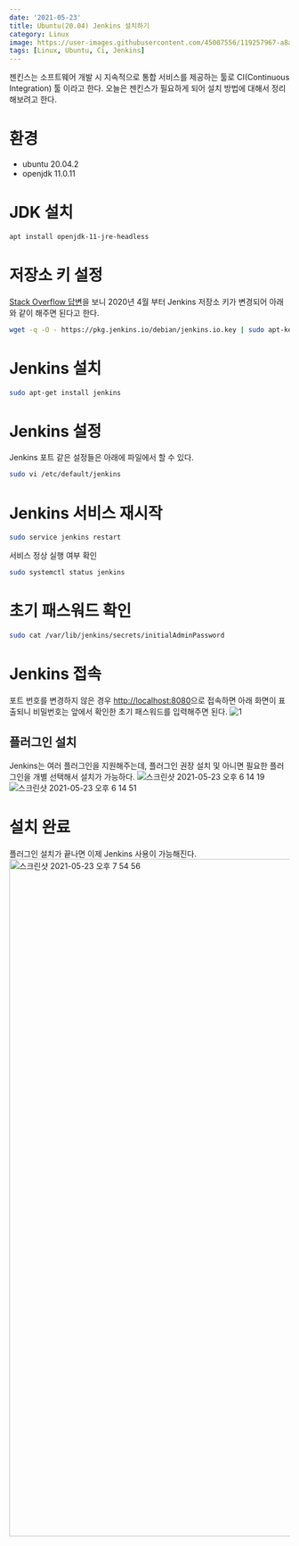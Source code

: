 ```yaml
---
date: '2021-05-23'
title: Ubuntu(20.04) Jenkins 설치하기
category: Linux
image: https://user-images.githubusercontent.com/45007556/119257967-a8a0d080-bc02-11eb-9619-fabce3191fcd.png
tags: [Linux, Ubuntu, Ci, Jenkins]
---
```


젠킨스는 소프트웨어 개발 시 지속적으로 통합 서비스를 제공하는 툴로 CI(Continuous Integration) 툴 이라고 한다. 오늘은 젠킨스가 필요하게 되어 설치 방법에 대해서 정리해보려고 한다.

# 환경

- ubuntu 20.04.2
- openjdk 11.0.11

# JDK 설치

```bash
apt install openjdk-11-jre-headless
```

# 저장소 키 설정

[Stack Overflow 답변](https://serverfault.com/questions/1034893/installing-jenkins-on-ubuntu-tells-me-package-jenkins-has-no-installation-can)을 보니 2020년 4월 부터 Jenkins 저장소 키가 변경되어 아래와 같이 해주면 된다고 한다.

```bash
wget -q -O - https://pkg.jenkins.io/debian/jenkins.io.key | sudo apt-key add -
```

# Jenkins 설치

```bash
sudo apt-get install jenkins
```

# Jenkins 설정

Jenkins 포트 같은 설정들은 아래에 파일에서 할 수 있다.

```bash
sudo vi /etc/default/jenkins
```

# Jenkins 서비스 재시작

```bash
sudo service jenkins restart
```

서비스 정상 실행 여부 확인

```bash
sudo systemctl status jenkins
```

# 초기 패스워드 확인

```bash
sudo cat /var/lib/jenkins/secrets/initialAdminPassword
```

# Jenkins 접속

포트 번호를 변경하지 않은 경우 [http://localhost:8080](http://localhost:8080)으로 접속하면 아래 화면이 표출되니 비밀번호는 앞에서 확인한 초기 패스워드를 입력해주면 된다.
![1](https://user-images.githubusercontent.com/45007556/119257892-5069ce80-bc02-11eb-8edc-2fbaa8194037.png)

## 플러그인 설치

Jenkins는 여러 플러그인을 지원해주는데, 플러그인 권장 설치 및 아니면 필요한 플러그인을 개별 선택해서 설치가 가능하다.
![스크린샷 2021-05-23 오후 6 14 19](https://user-images.githubusercontent.com/45007556/119257922-75f6d800-bc02-11eb-8a8e-d96e9763dfd6.png)
![스크린샷 2021-05-23 오후 6 14 51](https://user-images.githubusercontent.com/45007556/119257924-77280500-bc02-11eb-8e93-4c535f0489bf.png)

# 설치 완료

플러그인 설치가 끝나면 이제 Jenkins 사용이 가능해진다.
<img width="1215" alt="스크린샷 2021-05-23 오후 7 54 56" src="https://user-images.githubusercontent.com/45007556/119257941-8c049880-bc02-11eb-955a-58c3759827d5.png">
